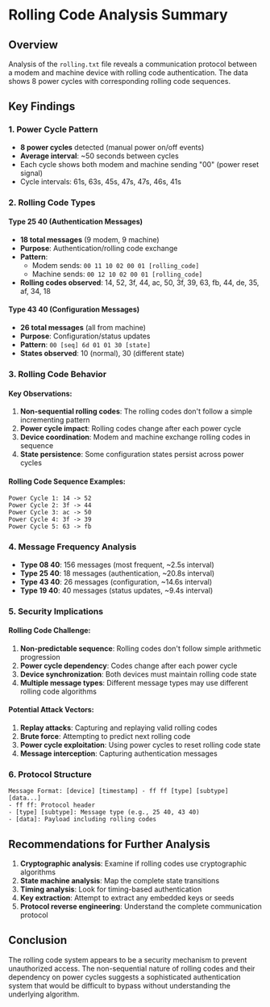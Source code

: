 # Rolling Code Analysis Summary

## Overview
Analysis of the `rolling.txt` file reveals a communication protocol between a modem and machine device with rolling code authentication. The data shows 8 power cycles with corresponding rolling code sequences.

## Key Findings

### 1. Power Cycle Pattern
- **8 power cycles** detected (manual power on/off events)
- **Average interval**: ~50 seconds between cycles
- Each cycle shows both modem and machine sending "00" (power reset signal)
- Cycle intervals: 61s, 63s, 45s, 47s, 47s, 46s, 41s

### 2. Rolling Code Types

#### Type 25 40 (Authentication Messages)
- **18 total messages** (9 modem, 9 machine)
- **Purpose**: Authentication/rolling code exchange
- **Pattern**: 
  - Modem sends: `00 11 10 02 00 01 [rolling_code]`
  - Machine sends: `00 12 10 02 00 01 [rolling_code]`
- **Rolling codes observed**: 14, 52, 3f, 44, ac, 50, 3f, 39, 63, fb, 44, de, 35, af, 34, 18

#### Type 43 40 (Configuration Messages)
- **26 total messages** (all from machine)
- **Purpose**: Configuration/status updates
- **Pattern**: `00 [seq] 6d 01 01 30 [state]`
- **States observed**: 10 (normal), 30 (different state)

### 3. Rolling Code Behavior

#### Key Observations:
1. **Non-sequential rolling codes**: The rolling codes don't follow a simple incrementing pattern
2. **Power cycle impact**: Rolling codes change after each power cycle
3. **Device coordination**: Modem and machine exchange rolling codes in sequence
4. **State persistence**: Some configuration states persist across power cycles

#### Rolling Code Sequence Examples:
```
Power Cycle 1: 14 -> 52
Power Cycle 2: 3f -> 44  
Power Cycle 3: ac -> 50
Power Cycle 4: 3f -> 39
Power Cycle 5: 63 -> fb
```

### 4. Message Frequency Analysis
- **Type 08 40**: 156 messages (most frequent, ~2.5s interval)
- **Type 25 40**: 18 messages (authentication, ~20.8s interval)
- **Type 43 40**: 26 messages (configuration, ~14.6s interval)
- **Type 19 40**: 40 messages (status updates, ~9.4s interval)

### 5. Security Implications

#### Rolling Code Challenge:
1. **Non-predictable sequence**: Rolling codes don't follow simple arithmetic progression
2. **Power cycle dependency**: Codes change after each power cycle
3. **Device synchronization**: Both devices must maintain rolling code state
4. **Multiple message types**: Different message types may use different rolling code algorithms

#### Potential Attack Vectors:
1. **Replay attacks**: Capturing and replaying valid rolling codes
2. **Brute force**: Attempting to predict next rolling code
3. **Power cycle exploitation**: Using power cycles to reset rolling code state
4. **Message interception**: Capturing authentication messages

### 6. Protocol Structure
```
Message Format: [device] [timestamp] - ff ff [type] [subtype] [data...]
- ff ff: Protocol header
- [type] [subtype]: Message type (e.g., 25 40, 43 40)
- [data]: Payload including rolling codes
```

## Recommendations for Further Analysis

1. **Cryptographic analysis**: Examine if rolling codes use cryptographic algorithms
2. **State machine analysis**: Map the complete state transitions
3. **Timing analysis**: Look for timing-based authentication
4. **Key extraction**: Attempt to extract any embedded keys or seeds
5. **Protocol reverse engineering**: Understand the complete communication protocol

## Conclusion

The rolling code system appears to be a security mechanism to prevent unauthorized access. The non-sequential nature of rolling codes and their dependency on power cycles suggests a sophisticated authentication system that would be difficult to bypass without understanding the underlying algorithm.
